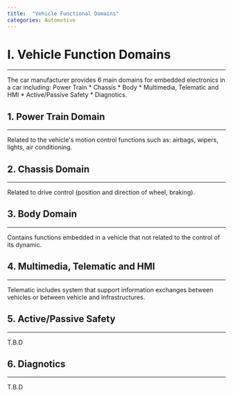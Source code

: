 ```yaml
---
title:  "Vehicle Functional Domains"
categories: Automotive
---
```


# __I. Vehicle Function Domains__
---

The car manufacturer provides 6 main domains for embedded electronics in a car including: Power Train * Chassis * Body * Multimedia, Telematic and HMI * Active/Passive Safety * Diagnotics.

## __1. Power Train Domain__
---

Related to the vehicle's motion control functions such as: airbags, wipers, lights, air conditioning.

## __2. Chassis Domain__
---

Related to drive control (position and direction of wheel, braking).

## __3. Body Domain__
---

Contains functions embedded in a vehicle that not related to the control of its dynamic.

## __4. Multimedia, Telematic and HMI__
---

Telematic includes system that support information exchanges between vehicles or between vehicle and infrastructures.

## __5. Active/Passive Safety__
---

T.B.D

## __6. Diagnotics__
---

T.B.D